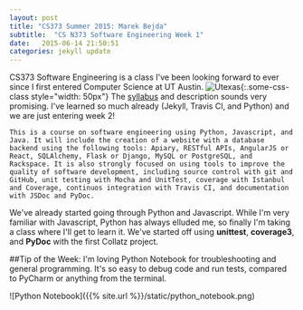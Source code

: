```yaml
---
layout: post
title: "CS373 Summer 2015: Marek Bejda"
subtitle:  "CS N373 Software Engineering Week 1"
date:   2015-06-14 21:50:51
categories: jekyll update
---
```


CS373 Software Engineering is a class I've been looking forward to ever since I first entered Computer Science at UT Austin. ![Utexas](https://www.utexas.edu/sites/default/files/images/Trademarked_Silhouette2.jpg ){:.some-css-class style="width: 50px"} The [syllabus](https://www.cs.utexas.edu/users/downing/cs373/) and description sounds very promising. I've learned so much already (Jekyll, Travis CI, and Python) and we are just entering week 2! 

	This is a course on software engineering using Python, Javascript, and Java. It will include the creation of a website with a database backend using the following tools: Apiary, RESTful APIs, AngularJS or React, SQLAlchemy, Flask or Django, MySQL or PostgreSQL, and Rackspace. It is also strongly focused on using tools to improve the quality of software development, including source control with git and GitHub, unit testing with Mocha and UnitTest, coverage with Istanbul and Coverage, continuos integration with Travis CI, and documentation with JSDoc and PyDoc.

We've already started going through Python and Javascript. While I'm very familiar with Javascript, Python has always elluded me, so finally I'm taking a class where I'll get to learn it. We've started off using __unittest__, __coverage3__, and __PyDoc__ with the first Collatz project. 


##Tip of the Week:
I'm loving Python Notebook for troubleshooting and general programming. It's so easy to debug code and run tests, compared to PyCharm or anything from the terminal. 

![Python Notebook]({{% site.url %}}/static/python_notebook.png)